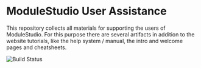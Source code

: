 # ModuleStudio User Assistance

This repository collects all materials for supporting the users of ModuleStudio.
For this purpose there are several artifacts in addition to the website tutorials,
like the help system / manual, the intro and welcome pages and cheatsheets.

![Build Status](http://guite.info:8080/buildStatus/icon?job=MOST-1_Prepare-8_Help/master)
